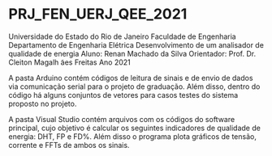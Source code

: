 # PRJ_FEN_UERJ_QEE_2021

Universidade do Estado do Rio de Janeiro
Faculdade de Engenharia
Departamento de Engenharia Elétrica
Desenvolvimento de um analisador de qualidade de energia
Aluno: Renan Machado da Silva
Orientador: Prof.  Dr.  Cleiton Magalh ̃aes Freitas
Ano 2021  

A pasta Arduino contém códigos de leitura de sinais e de envio de dados via comunicação serial para o projeto de graduação. Além disso, dentro do código há alguns conjuntos de vetores para casos testes do sistema proposto no projeto.

A pasta Visual Studio contém arquivos com os códigos do software principal, cujo objetivo é calcular os seguintes indicadores de qualidade de energia: DHT, FP e FD%. Além disso o programa plota gráficos de tensão, corrente e FFTs de ambos os sinais.

